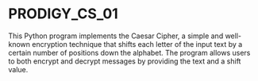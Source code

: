 # PRODIGY_CS_01
This Python program implements the Caesar Cipher, a simple and well-known encryption technique that shifts each letter of the input text by a certain number of positions down the alphabet. The program allows users to both encrypt and decrypt messages by providing the text and a shift value.
